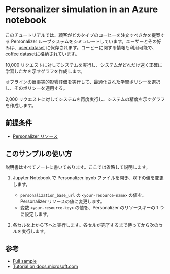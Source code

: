 # Personalizer simulation in an Azure notebook

このチュートリアルでは、顧客がどのタイプのコーヒーを注文すべきかを提案する Personalizer ループシステムをシミュレートしています。ユーザーとその好みは、[user dataset](users.json) に保存されます。コーヒーに関する情報も利用可能で、[coffee dataset](coffee.json)に格納されています。

10,000 リクエストに対してシステムを実行し、システムがどれだけ速く正確に学習したかを示すグラフを作成します。

オフラインの反事実的影響評価を実行して、最適化された学習ポリシーを選択し、そのポリシーを適用する。

2,000 リクエストに対してシステムを再度実行し、システムの精度を示すグラフを作成します。

## 前提条件

* [Personalizer リソース](https://ms.portal.azure.com/#create/Microsoft.CognitiveServicesPersonalizer)

## このサンプルの使い方

説明書はすべてノートに書いてあります。ここでは省略して説明します。

1. Jupyter Notebook で Personalizer.ipynb ファイルを開き、以下の値を変更します。

    * `personalization_base_url` の `<your-resource-name>` の値を、Personalizer リソースの値に変更します。
    * 変数 `<your-resource-key>` の値を、Personalizer のリソースキーの 1 つに設定します。

1. 各セルを上から下へと実行します。各セルが完了するまで待ってから次のセルを実行します。

## 参考

* [Full sample](https://github.com/Azure-Samples/cognitive-services-personalizer-samples/tree/master/samples/azurenotebook)
* [Tutorial on docs.microsoft.com](https://docs.microsoft.com/azure/cognitive-services/personalizer/tutorial-use-azure-notebook-generate-loop-data)
